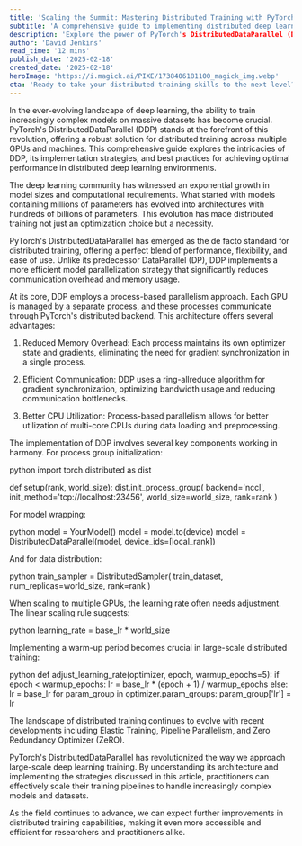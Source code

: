 ```yaml
---
title: 'Scaling the Summit: Mastering Distributed Training with PyTorch DDP'
subtitle: 'A comprehensive guide to implementing distributed deep learning with PyTorch's DistributedDataParallel'
description: 'Explore the power of PyTorch's DistributedDataParallel (DDP) for scaling deep learning models across multiple GPUs. Learn implementation strategies, optimization techniques, and best practices for achieving optimal performance in distributed training environments.'
author: 'David Jenkins'
read_time: '12 mins'
publish_date: '2025-02-18'
created_date: '2025-02-18'
heroImage: 'https://i.magick.ai/PIXE/1738406181100_magick_img.webp'
cta: 'Ready to take your distributed training skills to the next level? Follow us on LinkedIn for more expert insights on deep learning optimization and stay updated with the latest developments in PyTorch DDP.'
---
```


In the ever-evolving landscape of deep learning, the ability to train increasingly complex models on massive datasets has become crucial. PyTorch's DistributedDataParallel (DDP) stands at the forefront of this revolution, offering a robust solution for distributed training across multiple GPUs and machines. This comprehensive guide explores the intricacies of DDP, its implementation strategies, and best practices for achieving optimal performance in distributed deep learning environments.

The deep learning community has witnessed an exponential growth in model sizes and computational requirements. What started with models containing millions of parameters has evolved into architectures with hundreds of billions of parameters. This evolution has made distributed training not just an optimization choice but a necessity.

PyTorch's DistributedDataParallel has emerged as the de facto standard for distributed training, offering a perfect blend of performance, flexibility, and ease of use. Unlike its predecessor DataParallel (DP), DDP implements a more efficient model parallelization strategy that significantly reduces communication overhead and memory usage.

At its core, DDP employs a process-based parallelism approach. Each GPU is managed by a separate process, and these processes communicate through PyTorch's distributed backend. This architecture offers several advantages:

1. Reduced Memory Overhead: Each process maintains its own optimizer state and gradients, eliminating the need for gradient synchronization in a single process.

2. Efficient Communication: DDP uses a ring-allreduce algorithm for gradient synchronization, optimizing bandwidth usage and reducing communication bottlenecks.

3. Better CPU Utilization: Process-based parallelism allows for better utilization of multi-core CPUs during data loading and preprocessing.

The implementation of DDP involves several key components working in harmony. For process group initialization:

python
import torch.distributed as dist

def setup(rank, world_size):
    dist.init_process_group(
        backend='nccl',
        init_method='tcp://localhost:23456',
        world_size=world_size,
        rank=rank
    )


For model wrapping:

python
model = YourModel()
model = model.to(device)
model = DistributedDataParallel(model, device_ids=[local_rank])


And for data distribution:

python
train_sampler = DistributedSampler(
    train_dataset,
    num_replicas=world_size,
    rank=rank
)


When scaling to multiple GPUs, the learning rate often needs adjustment. The linear scaling rule suggests:

python
learning_rate = base_lr * world_size


Implementing a warm-up period becomes crucial in large-scale distributed training:

python
def adjust_learning_rate(optimizer, epoch, warmup_epochs=5):
    if epoch < warmup_epochs:
        lr = base_lr * (epoch + 1) / warmup_epochs
    else:
        lr = base_lr
    for param_group in optimizer.param_groups:
        param_group['lr'] = lr


The landscape of distributed training continues to evolve with recent developments including Elastic Training, Pipeline Parallelism, and Zero Redundancy Optimizer (ZeRO).

PyTorch's DistributedDataParallel has revolutionized the way we approach large-scale deep learning training. By understanding its architecture and implementing the strategies discussed in this article, practitioners can effectively scale their training pipelines to handle increasingly complex models and datasets.

As the field continues to advance, we can expect further improvements in distributed training capabilities, making it even more accessible and efficient for researchers and practitioners alike.